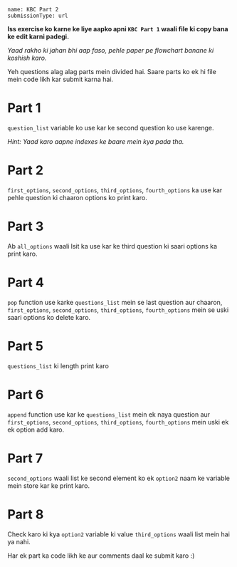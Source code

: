 ```ngMeta
name: KBC Part 2
submissionType: url
```

**Iss exercise ko karne ke liye aapko apni `KBC Part 1` waali file ki copy bana ke edit karni padegi.**

*Yaad rakho ki jahan bhi aap faso, pehle paper pe flowchart banane ki koshish karo.*

Yeh questions alag alag parts mein divided hai. Saare parts ko ek hi file mein code likh kar submit karna hai.

# Part 1
`question_list` variable ko use kar ke second question ko use karenge.

*Hint: Yaad karo aapne indexes ke baare mein kya pada tha.*

# Part 2
`first_options`, `second_options`, `third_options`, `fourth_options` ka use kar pehle question ki chaaron options ko print karo.

# Part 3
Ab `all_options` waali lsit ka use kar ke third question ki saari options ka print karo.

# Part 4
`pop` function use karke `questions_list` mein se last question aur chaaron, `first_options`, `second_options`, `third_options`, `fourth_options` mein se uski saari options ko delete karo.

# Part 5
`questions_list` ki length print karo

# Part 6
`append` function use kar ke `questions_list` mein ek naya question aur `first_options`, `second_options`, `third_options`, `fourth_options` mein uski ek ek option add karo.

# Part 7
`second_options` waali list ke second element ko ek `option2` naam ke variable mein store kar ke print karo.

# Part 8
Check karo ki kya `option2` variable ki value `third_options` waali list mein hai ya nahi.


Har ek part ka code likh ke aur comments daal ke submit karo :)
